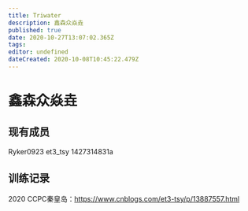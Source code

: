 ```yaml
---
title: Triwater
description: 鑫森众焱垚
published: true
date: 2020-10-27T13:07:02.365Z
tags: 
editor: undefined
dateCreated: 2020-10-08T10:45:22.479Z
---
```


# 鑫森众焱垚
## 现有成员
Ryker0923
et3_tsy
1427314831a
## 训练记录

2020 CCPC秦皇岛：https://www.cnblogs.com/et3-tsy/p/13887557.html